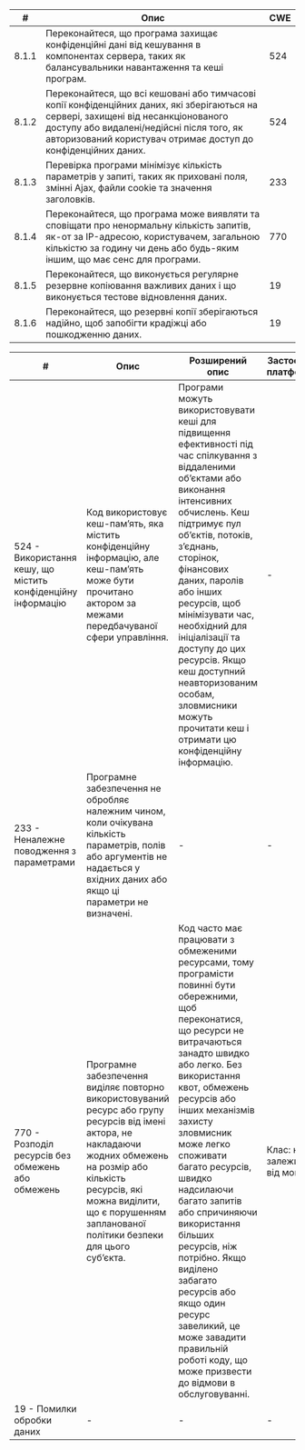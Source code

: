 |   #   | Опис | CWE |
| ---   | ---- | --- |
| 8.1.1 | Переконайтеся, що програма захищає конфіденційні дані від кешування в компонентах сервера, таких як балансувальники навантаження та кеші програм. | 524 |
| 8.1.2 | Переконайтеся, що всі кешовані або тимчасові копії конфіденційних даних, які зберігаються на сервері, захищені від несанкціонованого доступу або видалені/недійсні після того, як авторизований користувач отримає доступ до конфіденційних даних. | 524 |
| 8.1.3 | Перевірка програми мінімізує кількість параметрів у запиті, таких як приховані поля, змінні Ajax, файли cookie та значення заголовків. | 233 |
| 8.1.4 | Переконайтеся, що програма може виявляти та сповіщати про ненормальну кількість запитів, як-от за IP-адресою, користувачем, загальною кількістю за годину чи день або будь-яким іншим, що має сенс для програми. | 770 |
| 8.1.5 | Переконайтеся, що виконується регулярне резервне копіювання важливих даних і що виконується тестове відновлення даних. | 19 |
| 8.1.6 | Переконайтеся, що резервні копії зберігаються надійно, щоб запобігти крадіжці або пошкодженню даних. | 19 |

| # | Опис | Розширений опис | Застосовні платформи | Загальні наслідки | Ймовірність експлойту |
| - | ----------- | -------------------- | -------------------- | ------------------- | --------------------- |
| 524 - Використання кешу, що містить конфіденційну інформацію | Код використовує кеш-пам’ять, яка містить конфіденційну інформацію, але кеш-пам’ять може бути прочитано актором за межами передбачуваної сфери управління. | Програми можуть використовувати кеші для підвищення ефективності під час спілкування з віддаленими об’єктами або виконання інтенсивних обчислень. Кеш підтримує пул об’єктів, потоків, з’єднань, сторінок, фінансових даних, паролів або інших ресурсів, щоб мінімізувати час, необхідний для ініціалізації та доступу до цих ресурсів. Якщо кеш доступний неавторизованим особам, зловмисники можуть прочитати кеш і отримати цю конфіденційну інформацію. | - | Сфера застосування - конфіденційність <br> Вплив – технічний вплив: читання даних програми | - |
| 233 - Неналежне поводження з параметрами | Програмне забезпечення не обробляє належним чином, коли очікувана кількість параметрів, полів або аргументів не надається у вхідних даних або якщо ці параметри не визначені. | - | - | Сфера застосування - цілісність <br> Вплив – технічний вплив: неочікуваний стан | - |
| 770 - Розподіл ресурсів без обмежень або обмежень | Програмне забезпечення виділяє повторно використовуваний ресурс або групу ресурсів від імені актора, не накладаючи жодних обмежень на розмір або кількість ресурсів, які можна виділити, що є порушенням запланованої політики безпеки для цього суб’єкта. | Код часто має працювати з обмеженими ресурсами, тому програмісти повинні бути обережними, щоб переконатися, що ресурси не витрачаються занадто швидко або легко. Без використання квот, обмежень ресурсів або інших механізмів захисту зловмисник може легко споживати багато ресурсів, швидко надсилаючи багато запитів або спричиняючи використання більших ресурсів, ніж потрібно. Якщо виділено забагато ресурсів або якщо один ресурс завеликий, це може завадити правильній роботі коду, що може призвести до відмови в обслуговуванні. | Клас: не залежить від мови | Область застосування - Доступність <br> Вплив – технічний вплив: DoS: споживання ресурсів (ЦП); DoS: споживання ресурсів (пам'яті); DoS: споживання ресурсів (інше). <br> У разі необмеженого розподілу ресурсів зловмисник може перешкодити іншим системам, програмам або процесам отримати доступ до такого ж типу ресурсу. | Високий | 
| 19 - Помилки обробки даних | - | - | - | - | - |
